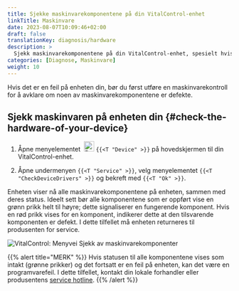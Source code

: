 ```yaml
---
title: Sjekke maskinvarekomponentene på din VitalControl-enhet
linkTitle: Maskinvare
date: 2023-08-07T10:09:46+02:00
draft: false
translationKey: diagnosis/hardware
description: >
  Sjekk maskinvarekomponentene på din VitalControl-enhet, spesielt hvis du mistenker en maskinvarefeil.
categories: [Diagnose, Maskinvare]
weight: 10
---
```

Hvis det er en feil på enheten din, bør du først utføre en maskinvarekontroll for å avklare om noen av maskinvarekomponentene er defekte.

## Sjekk maskinvaren på enheten din {#check-the-hardware-of-your-device}

1. Åpne menyelementet &nbsp;<img src="/icons/device.svg" width="23" align="bottom" alt="Device" /> `{{<T "Device" >}}` på hovedskjermen til din VitalControl-enhet.

1. Åpne undermenyen `{{<T "Service" >}}`, velg menyelementet `{{<T "CheckDeviceDrivers" >}}` og bekreft med `{{<T "Ok" >}}`.

Enheten viser nå alle maskinvarekomponentene på enheten, sammen med deres status. Ideelt sett bør alle komponentene som er oppført vise en grønn prikk helt til høyre; dette signaliserer en fungerende komponent. Hvis en rød prikk vises for en komponent, indikerer dette at den tilsvarende komponenten er defekt. I dette tilfellet må enheten returneres til produsenten for service.

   ![VitalControl: Menyvei Sjekk av maskinvarekomponenter](../images/device-check.png "Maskinvarekontroll")

{{% alert title="MERK" %}}
Hvis statusen til alle komponentene vises som intakt (grønne prikker) og det fortsatt er en feil på enheten, kan det være en programvarefeil. I dette tilfellet, kontakt din lokale forhandler eller produsentens [service hotline](https://www.urbanonline.de/en/contact).
{{% /alert %}}

